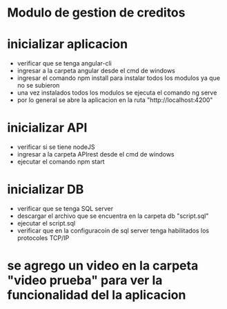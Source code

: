 # Modulo de gestion de creditos 

# inicializar aplicacion

- verificar que se tenga angular-cli
- ingresar a la carpeta angular desde el cmd de windows
- ingresar el comando npm install para instalar todos los modulos ya que no se subieron
- una vez instalados todos los modulos se ejecuta el comando ng serve
- por lo general se abre la aplicacion en la ruta "http://localhost:4200"

# inicializar API

- verificar si se tiene nodeJS 
- ingresar a la carpeta APIrest desde el cmd de windows
- ejecutar el comando npm start

# inicializar DB

- verificar que se tenga SQL server
- descargar el archivo que se encuentra en la carpeta db "script.sql"
- ejecutar el script.sql
- verificar que en la configuracoin de sql server tenga habilitados los protocoles TCP/IP


# se agrego un video en la carpeta "video prueba" para ver la funcionalidad del la aplicacion
